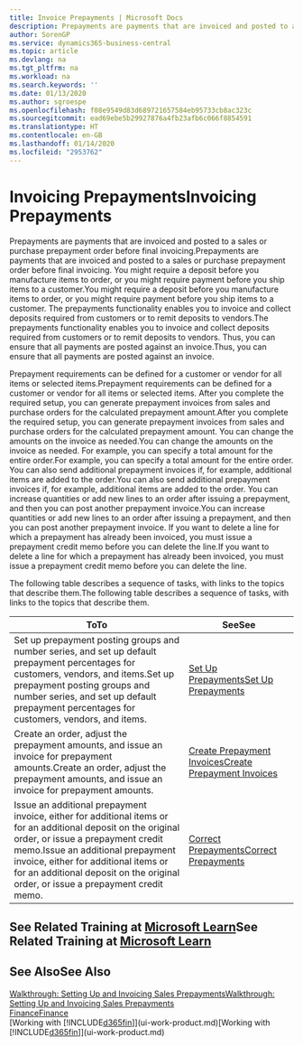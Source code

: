 ```yaml
---
title: Invoice Prepayments | Microsoft Docs
description: Prepayments are payments that are invoiced and posted to a sales or purchase prepayment order before final invoicing. You might require a deposit before you manufacture items to order, or you might require payment before you ship items to a customer. The prepayments functionality enables you to invoice and collect deposits required from customers or to remit deposits to vendors. Thus, you can ensure that all payments are posted against an invoice.
author: SorenGP
ms.service: dynamics365-business-central
ms.topic: article
ms.devlang: na
ms.tgt_pltfrm: na
ms.workload: na
ms.search.keywords: ''
ms.date: 01/13/2020
ms.author: sgroespe
ms.openlocfilehash: f08e9549d83d689721657584eb95733cb8ac323c
ms.sourcegitcommit: ead69ebe5b29927876a4fb23afb6c066f8854591
ms.translationtype: HT
ms.contentlocale: en-GB
ms.lasthandoff: 01/14/2020
ms.locfileid: "2953762"
---
```

# <a name="invoicing-prepayments"></a><span data-ttu-id="31fc2-106">Invoicing Prepayments</span><span class="sxs-lookup"><span data-stu-id="31fc2-106">Invoicing Prepayments</span></span>
<span data-ttu-id="31fc2-107">Prepayments are payments that are invoiced and posted to a sales or purchase prepayment order before final invoicing.</span><span class="sxs-lookup"><span data-stu-id="31fc2-107">Prepayments are payments that are invoiced and posted to a sales or purchase prepayment order before final invoicing.</span></span> <span data-ttu-id="31fc2-108">You might require a deposit before you manufacture items to order, or you might require payment before you ship items to a customer.</span><span class="sxs-lookup"><span data-stu-id="31fc2-108">You might require a deposit before you manufacture items to order, or you might require payment before you ship items to a customer.</span></span> <span data-ttu-id="31fc2-109">The prepayments functionality enables you to invoice and collect deposits required from customers or to remit deposits to vendors.</span><span class="sxs-lookup"><span data-stu-id="31fc2-109">The prepayments functionality enables you to invoice and collect deposits required from customers or to remit deposits to vendors.</span></span> <span data-ttu-id="31fc2-110">Thus, you can ensure that all payments are posted against an invoice.</span><span class="sxs-lookup"><span data-stu-id="31fc2-110">Thus, you can ensure that all payments are posted against an invoice.</span></span>  

 <span data-ttu-id="31fc2-111">Prepayment requirements can be defined for a customer or vendor for all items or selected items.</span><span class="sxs-lookup"><span data-stu-id="31fc2-111">Prepayment requirements can be defined for a customer or vendor for all items or selected items.</span></span> <span data-ttu-id="31fc2-112">After you complete the required setup, you can generate prepayment invoices from sales and purchase orders for the calculated prepayment amount.</span><span class="sxs-lookup"><span data-stu-id="31fc2-112">After you complete the required setup, you can generate prepayment invoices from sales and purchase orders for the calculated prepayment amount.</span></span> <span data-ttu-id="31fc2-113">You can change the amounts on the invoice as needed.</span><span class="sxs-lookup"><span data-stu-id="31fc2-113">You can change the amounts on the invoice as needed.</span></span> <span data-ttu-id="31fc2-114">For example, you can specify a total amount for the entire order.</span><span class="sxs-lookup"><span data-stu-id="31fc2-114">For example, you can specify a total amount for the entire order.</span></span> <span data-ttu-id="31fc2-115">You can also send additional prepayment invoices if, for example, additional items are added to the order.</span><span class="sxs-lookup"><span data-stu-id="31fc2-115">You can also send additional prepayment invoices if, for example, additional items are added to the order.</span></span> <span data-ttu-id="31fc2-116">You can increase quantities or add new lines to an order after issuing a prepayment, and then you can post another prepayment invoice.</span><span class="sxs-lookup"><span data-stu-id="31fc2-116">You can increase quantities or add new lines to an order after issuing a prepayment, and then you can post another prepayment invoice.</span></span> <span data-ttu-id="31fc2-117">If you want to delete a line for which a prepayment has already been invoiced, you must issue a prepayment credit memo before you can delete the line.</span><span class="sxs-lookup"><span data-stu-id="31fc2-117">If you want to delete a line for which a prepayment has already been invoiced, you must issue a prepayment credit memo before you can delete the line.</span></span>  

 <span data-ttu-id="31fc2-118">The following table describes a sequence of tasks, with links to the topics that describe them.</span><span class="sxs-lookup"><span data-stu-id="31fc2-118">The following table describes a sequence of tasks, with links to the topics that describe them.</span></span>

|<span data-ttu-id="31fc2-119">**To**</span><span class="sxs-lookup"><span data-stu-id="31fc2-119">**To**</span></span>|<span data-ttu-id="31fc2-120">**See**</span><span class="sxs-lookup"><span data-stu-id="31fc2-120">**See**</span></span>|  
|------------|-------------|  
|<span data-ttu-id="31fc2-121">Set up prepayment posting groups and number series, and set up default prepayment percentages for customers, vendors, and items.</span><span class="sxs-lookup"><span data-stu-id="31fc2-121">Set up prepayment posting groups and number series, and set up default prepayment percentages for customers, vendors, and items.</span></span>|[<span data-ttu-id="31fc2-122">Set Up Prepayments</span><span class="sxs-lookup"><span data-stu-id="31fc2-122">Set Up Prepayments</span></span>](finance-set-up-prepayments.md)|
|<span data-ttu-id="31fc2-123">Create an order, adjust the prepayment amounts, and issue an invoice for prepayment amounts.</span><span class="sxs-lookup"><span data-stu-id="31fc2-123">Create an order, adjust the prepayment amounts, and issue an invoice for prepayment amounts.</span></span>|[<span data-ttu-id="31fc2-124">Create Prepayment Invoices</span><span class="sxs-lookup"><span data-stu-id="31fc2-124">Create Prepayment Invoices</span></span>](finance-how-to-create-prepayment-invoices.md)|  
|<span data-ttu-id="31fc2-125">Issue an additional prepayment invoice, either for additional items or for an additional deposit on the original order, or issue a prepayment credit memo.</span><span class="sxs-lookup"><span data-stu-id="31fc2-125">Issue an additional prepayment invoice, either for additional items or for an additional deposit on the original order, or issue a prepayment credit memo.</span></span>|[<span data-ttu-id="31fc2-126">Correct Prepayments</span><span class="sxs-lookup"><span data-stu-id="31fc2-126">Correct Prepayments</span></span>](finance-how-to-correct-prepayments.md)|  

## <a name="see-related-training-at-microsoft-learnlearnmodulesprepayment-invoices-dynamics-365-business-centralindex"></a><span data-ttu-id="31fc2-127">See Related Training at [Microsoft Learn](/learn/modules/prepayment-invoices-dynamics-365-business-central/index)</span><span class="sxs-lookup"><span data-stu-id="31fc2-127">See Related Training at [Microsoft Learn](/learn/modules/prepayment-invoices-dynamics-365-business-central/index)</span></span>

## <a name="see-also"></a><span data-ttu-id="31fc2-128">See Also</span><span class="sxs-lookup"><span data-stu-id="31fc2-128">See Also</span></span>  
[<span data-ttu-id="31fc2-129">Walkthrough: Setting Up and Invoicing Sales Prepayments</span><span class="sxs-lookup"><span data-stu-id="31fc2-129">Walkthrough: Setting Up and Invoicing Sales Prepayments</span></span>](walkthrough-setting-up-and-invoicing-sales-prepayments.md)  
[<span data-ttu-id="31fc2-130">Finance</span><span class="sxs-lookup"><span data-stu-id="31fc2-130">Finance</span></span>](finance.md)  
<span data-ttu-id="31fc2-131">[Working with [!INCLUDE[d365fin](includes/d365fin_md.md)]](ui-work-product.md)</span><span class="sxs-lookup"><span data-stu-id="31fc2-131">[Working with [!INCLUDE[d365fin](includes/d365fin_md.md)]](ui-work-product.md)</span></span>
